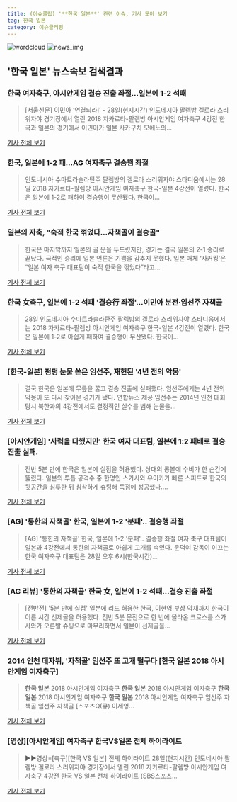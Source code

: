```yaml
---
title: (이슈클립) '**한국 일본**' 관련 이슈, 기사 모아 보기
tag: 한국 일본
category: 이슈클리핑
---
```

![wordcloud](https://s3.ap-northeast-2.amazonaws.com/lyrics101-wordcloud/2018-08-28-1535457264.png)
![news_img](https://user-images.githubusercontent.com/42597476/44507050-1206f400-a6e4-11e8-8d98-7ffbfebb353f.png)
## **'**한국 일본**'** 뉴스속보 검색결과
### 한국 여자축구, 아시안게임 결승 진출 좌절…일본에 1-2 석패

>[서울신문] 이민아 ‘연결되라!’ - 28일(현지시간) 인도네시아 팔렘방 겔로라 스리위자야 경기장에서 열린 2018 자카르타-팔렘방 아시안게임 여자축구 4강전 한국과 일본의 경기에서 이민아가 일본 사카구치 모에노의...

<a href="http://www.seoul.co.kr/news/newsView.php?id=20180828500132&wlog_tag3=naver" target="_blank">기사 전체 보기</a>

### 한국, 일본에 1-2 패…AG 여자축구 결승행 좌절

>인도네시아 수마트라슬라탄주 팔렘방의 겔로라 스리위자야 스타디움에서는 28일 2018 자카르타-팔렘방 아시안게임 여자축구 한국-일본 4강전이 열렸다. 한국은 일본에 1-2로 패하여 결승행이 무산됐다. 한국이...

<a href="http://sports.mk.co.kr/view.php?year=2018&no=541513" target="_blank">기사 전체 보기</a>

### 일본의 자축, "숙적 한국 꺾었다…자책골이 결승골"

>한국은 마지막까지 일본의 골 문을 두드렸지만, 경기는 결국 일본의 2-1 승리로 끝났다. 극적인 승리에 일본 언론은 기쁨을 감추지 못했다. 일본 매체 ‘사커킹’은 “일본 여자 축구 대표팀이 숙적 한국을 꺾었다”라고...

<a href="http://www.sportalkorea.com/news/view.php?gisa_uniq=2018082820273714&section_code=10&cp=se&gomb=1" target="_blank">기사 전체 보기</a>

### 한국 女축구, 일본에 1-2 석패 '결승行 좌절'...이민아 분전·임선주 자책골

>28일 인도네시아 수마트라슬라탄주 팔렘방의 겔로라 스리위자야 스타디움에서는 2018 자카르타-팔렘방 아시안게임 여자축구 한국-일본 4강전이 열렸다. 한국은 일본에 1-2로 아쉽게 패하여 결승행이 무산됐다. 한국이...

<a href="http://www.slist.kr/news/articleView.html?idxno=43871" target="_blank">기사 전체 보기</a>

### [한국-일본] 펑펑 눈물 쏟은 임선주, 재현된 '4년 전의 악몽'

>결국 한국은 일본에 무릎을 꿇고 결승 진출에 실패했다. 임선주에게는 4년 전의 악몽이 또 다시 찾아온 경기가 됐다. 연합뉴스 제공 임선주는 2014년 인천 대회 당시 북한과의 4강전에서도 결정적인 실수를 범해 눈물을...

<a href="http://sports.hankooki.com/lpage/soccer/201808/sp2018082820391498040.htm" target="_blank">기사 전체 보기</a>

### [아시안게임] '사력을 다했지만' 한국 여자 대표팀, 일본에 1:2 패배로 결승 진출 실패.

>전반 5분 만에 한국은 일본에 실점을 허용했다. 상대의 롱볼에 수비가 한 순간에 뚫렸다. 일본의 투톱 공격수 중 한명인 스가사와 유이카가 빠른 스피드로 한국의 뒷공간을 침투한 뒤 침착하게 슈팅해 득점에 성공했다....

<a href="http://www.thesportstimes.co.kr/news/articleView.html?idxno=310426" target="_blank">기사 전체 보기</a>

### [AG] '통한의 자책골' 한국, 일본에 1-2 '분패'.. 결승행 좌절

>[AG] '통한의 자책골' 한국, 일본에 1-2 '분패'.. 결승행 좌절 여자 축구 대표팀이 일본과 4강전에서 통한의 자책골로 아쉽게 고개를 숙였다. 윤덕여 감독이 이끄는 한국 여자축구 대표팀은 28일 오후 6시(한국시간)...

<a href="http://star.mt.co.kr/stview.php?no=2018082819460603657" target="_blank">기사 전체 보기</a>

### [AG 리뷰] '통한의 자책골' 한국 女, 일본에 1-2 석패...결승 진출 좌절

>[전반전] '5분 만에 실점' 일본에 리드 허용한 한국, 이현영 부상 악재까지 한국이 이른 시간 선제골을 허용했다. 전반 5분 문전으로 한 번에 올라온 크로스를 스가사와가 오른발 슈팅으로 마무리하면서 일본이 선제골을...

<a href="http://www.interfootball.co.kr/news/articleView.html?idxno=236681" target="_blank">기사 전체 보기</a>

### 2014 인천 데자뷔, '자책골' 임선주 또 고개 떨구다 [**한국 일본** 2018 아시안게임 여자축구]

>**한국 일본** 2018 아시안게임 여자축구 **한국 일본** 2018 아시안게임 여자축구 **한국 일본** 2018 아시안게임 여자축구 **한국 일본** 2018 아시안게임 여자축구 임선주 자책골 임선주 자책골 [스포츠Q(큐) 이세영...

<a href="http://www.sportsq.co.kr/news/articleView.html?idxno=300450" target="_blank">기사 전체 보기</a>

### [영상][아시안게임] 여자축구 한국VS일본 전체 하이라이트

>▶▶영상=[축구][한국 VS 일본] 전체 하이라이트 28일(현지시간) 인도네시아 팔렘방 겔로라 스리위자야 경기장에서 열린 2018 자카르타-팔렘방 아시안게임 여자축구 4강전 한국 VS 일본 전체 하이라이트 (SBS스포츠...

<a href="https://programs.sbs.co.kr/sports/ag2018/article/56053/S10009189899" target="_blank">기사 전체 보기</a>



